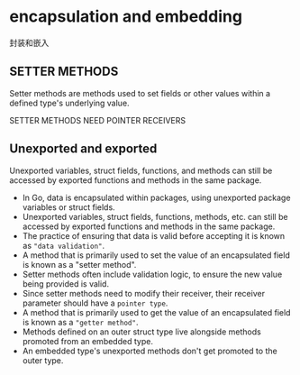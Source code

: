 # encapsulation and embedding

封装和嵌入

## SETTER METHODS

Setter methods are methods used to set fields or other values within a
defined type's underlying value.

SETTER METHODS NEED POINTER RECEIVERS

## Unexported and exported

Unexported variables, struct fields, functions, and methods can still be accessed by exported functions and methods in the same package.

- In Go, data is encapsulated within packages, using unexported package variables or struct fields.
- Unexported variables, struct fields, functions, methods, etc. can still be accessed by exported functions and methods in the same package.
- The practice of ensuring that data is valid before accepting it is known as `"data validation"`.
- A method that is primarily used to set the value of an encapsulated field is known as a "setter method".
- Setter methods often include validation logic, to ensure the new value being provided is valid.
- Since setter methods need to modify their receiver, their receiver parameter should have a `pointer type`.
- A method that is primarily used to get the value of an encapsulated field is known as a `"getter method"`.
- Methods defined on an outer struct type live alongside methods promoted from an embedded type.
- An embedded type's unexported methods don't get promoted to the outer type.
